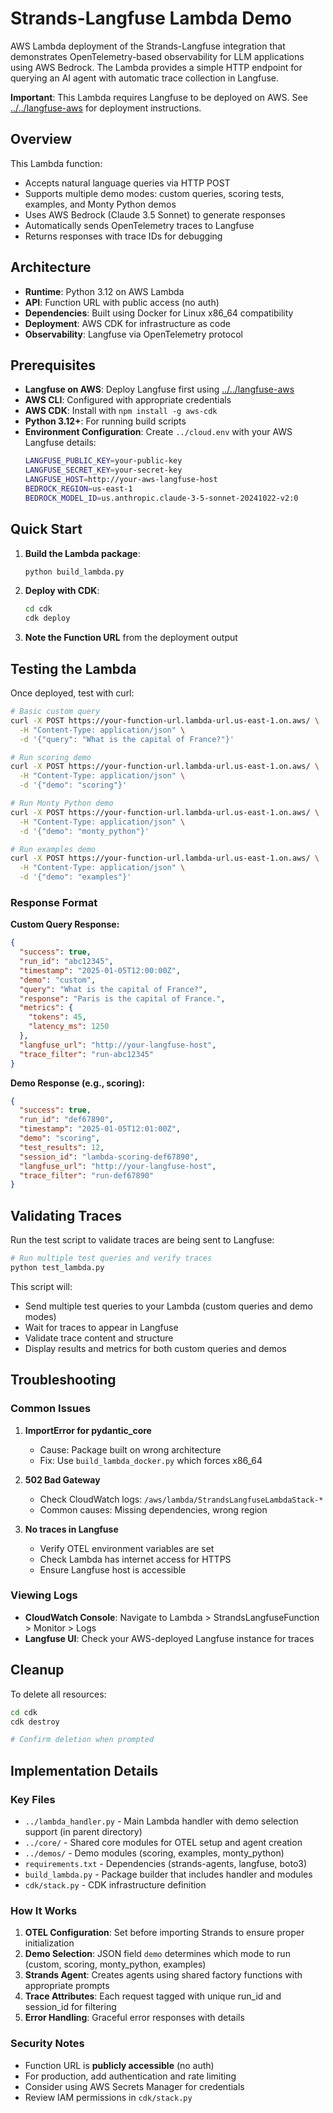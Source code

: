 # Strands-Langfuse Lambda Demo

AWS Lambda deployment of the Strands-Langfuse integration that demonstrates OpenTelemetry-based observability for LLM applications using AWS Bedrock. The Lambda provides a simple HTTP endpoint for querying an AI agent with automatic trace collection in Langfuse.

**Important**: This Lambda requires Langfuse to be deployed on AWS. See [../../langfuse-aws](../../langfuse-aws/) for deployment instructions.

## Overview

This Lambda function:
- Accepts natural language queries via HTTP POST
- Supports multiple demo modes: custom queries, scoring tests, examples, and Monty Python demos
- Uses AWS Bedrock (Claude 3.5 Sonnet) to generate responses
- Automatically sends OpenTelemetry traces to Langfuse
- Returns responses with trace IDs for debugging

## Architecture

- **Runtime**: Python 3.12 on AWS Lambda
- **API**: Function URL with public access (no auth)
- **Dependencies**: Built using Docker for Linux x86_64 compatibility
- **Deployment**: AWS CDK for infrastructure as code
- **Observability**: Langfuse via OpenTelemetry protocol

## Prerequisites

- **Langfuse on AWS**: Deploy Langfuse first using [../../langfuse-aws](../../langfuse-aws/)
- **AWS CLI**: Configured with appropriate credentials
- **AWS CDK**: Install with `npm install -g aws-cdk`
- **Python 3.12+**: For running build scripts
- **Environment Configuration**: Create `../cloud.env` with your AWS Langfuse details:
  ```bash
  LANGFUSE_PUBLIC_KEY=your-public-key
  LANGFUSE_SECRET_KEY=your-secret-key
  LANGFUSE_HOST=http://your-aws-langfuse-host
  BEDROCK_REGION=us-east-1
  BEDROCK_MODEL_ID=us.anthropic.claude-3-5-sonnet-20241022-v2:0
  ```

## Quick Start

1. **Build the Lambda package**:
   ```bash
   python build_lambda.py
   ```

2. **Deploy with CDK**:
   ```bash
   cd cdk
   cdk deploy
   ```

3. **Note the Function URL** from the deployment output

## Testing the Lambda

Once deployed, test with curl:

```bash
# Basic custom query
curl -X POST https://your-function-url.lambda-url.us-east-1.on.aws/ \
  -H "Content-Type: application/json" \
  -d '{"query": "What is the capital of France?"}'

# Run scoring demo
curl -X POST https://your-function-url.lambda-url.us-east-1.on.aws/ \
  -H "Content-Type: application/json" \
  -d '{"demo": "scoring"}'

# Run Monty Python demo
curl -X POST https://your-function-url.lambda-url.us-east-1.on.aws/ \
  -H "Content-Type: application/json" \
  -d '{"demo": "monty_python"}'

# Run examples demo
curl -X POST https://your-function-url.lambda-url.us-east-1.on.aws/ \
  -H "Content-Type: application/json" \
  -d '{"demo": "examples"}'
```

### Response Format

**Custom Query Response:**
```json
{
  "success": true,
  "run_id": "abc12345",
  "timestamp": "2025-01-05T12:00:00Z",
  "demo": "custom",
  "query": "What is the capital of France?",
  "response": "Paris is the capital of France.",
  "metrics": {
    "tokens": 45,
    "latency_ms": 1250
  },
  "langfuse_url": "http://your-langfuse-host",
  "trace_filter": "run-abc12345"
}
```

**Demo Response (e.g., scoring):**
```json
{
  "success": true,
  "run_id": "def67890",
  "timestamp": "2025-01-05T12:01:00Z",
  "demo": "scoring",
  "test_results": 12,
  "session_id": "lambda-scoring-def67890",
  "langfuse_url": "http://your-langfuse-host",
  "trace_filter": "run-def67890"
}
```

## Validating Traces

Run the test script to validate traces are being sent to Langfuse:

```bash
# Run multiple test queries and verify traces
python test_lambda.py
```

This script will:
- Send multiple test queries to your Lambda (custom queries and demo modes)
- Wait for traces to appear in Langfuse
- Validate trace content and structure
- Display results and metrics for both custom queries and demos

## Troubleshooting

### Common Issues

1. **ImportError for pydantic_core**
   - Cause: Package built on wrong architecture
   - Fix: Use `build_lambda_docker.py` which forces x86_64

2. **502 Bad Gateway**
   - Check CloudWatch logs: `/aws/lambda/StrandsLangfuseLambdaStack-*`
   - Common causes: Missing dependencies, wrong region

3. **No traces in Langfuse**
   - Verify OTEL environment variables are set
   - Check Lambda has internet access for HTTPS
   - Ensure Langfuse host is accessible

### Viewing Logs

- **CloudWatch Console**: Navigate to Lambda > StrandsLangfuseFunction > Monitor > Logs
- **Langfuse UI**: Check your AWS-deployed Langfuse instance for traces

## Cleanup

To delete all resources:

```bash
cd cdk
cdk destroy

# Confirm deletion when prompted
```

## Implementation Details

### Key Files

- `../lambda_handler.py` - Main Lambda handler with demo selection support (in parent directory)
- `../core/` - Shared core modules for OTEL setup and agent creation
- `../demos/` - Demo modules (scoring, examples, monty_python)
- `requirements.txt` - Dependencies (strands-agents, langfuse, boto3)
- `build_lambda.py` - Package builder that includes handler and modules
- `cdk/stack.py` - CDK infrastructure definition

### How It Works

1. **OTEL Configuration**: Set before importing Strands to ensure proper initialization
2. **Demo Selection**: JSON field `demo` determines which mode to run (custom, scoring, monty_python, examples)
3. **Strands Agent**: Creates agents using shared factory functions with appropriate prompts
4. **Trace Attributes**: Each request tagged with unique run_id and session_id for filtering
5. **Error Handling**: Graceful error responses with details

### Security Notes

- Function URL is **publicly accessible** (no auth)
- For production, add authentication and rate limiting
- Consider using AWS Secrets Manager for credentials
- Review IAM permissions in `cdk/stack.py`